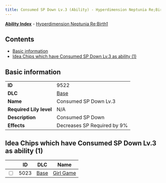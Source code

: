```yaml
---
title: Consumed SP Down Lv.3 (Ability) - Hyperdimension Neptunia Re;Birth1
---
```


[**Ability Index**](/neptunia/rb1/ability/index.html) - [Hyperdimension Neptunia Re;Birth1](/neptunia/rb1)

## Contents

- [Basic information](#basic-information)
- [Idea Chips which have Consumed SP Down Lv.3 as ability (1)](#idea-chips-which-have-consumed-sp-down-lv3-as-ability-1)

## Basic information

|   |   |
| -- | -- |
| **ID** | 9522
**DLC** | [Base](/neptunia/rb1/dlc/1-base.html)
**Name** | Consumed SP Down Lv.3
**Required Lily level** | N/A
**Description** | Consumed SP Down
**Effects** | Decreases SP Required by 9% |


## Idea Chips which have Consumed SP Down Lv.3 as ability (1)

|    | ID | DLC | Name |
| -- | -- | --- | ---- |
| <input type="checkbox" id="rb1-item-1-5023" class="trackbox" /> | 5023 | [Base](/neptunia/rb1/dlc/1-base.html) | [Girl Game](/neptunia/rb1/item/1-5023-girl-game.html) |

